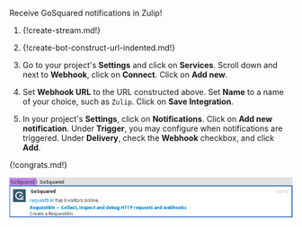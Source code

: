 Receive GoSquared notifications in Zulip!

1. {!create-stream.md!}

1. {!create-bot-construct-url-indented.md!}

1. Go to your project's **Settings** and click on **Services**.
   Scroll down and next to **Webhook**, click on **Connect**. Click
   on **Add new**.

1. Set **Webhook URL** to the URL constructed above. Set **Name** to
   a name of your choice, such as `Zulip`. Click on **Save Integration**.

1. In your project's **Settings**, click on **Notifications**. Click on
   **Add new notification**. Under **Trigger**, you may configure when
   notifications are triggered. Under **Delivery**, check the **Webhook**
   checkbox, and click **Add**.

{!congrats.md!}

![](/static/images/integrations/gosquared/000.png)
